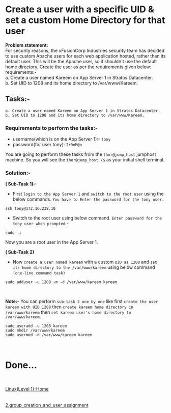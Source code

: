 # Create a user with a specific UID & set a custom Home Directory for that user

**Problem statement:**  
For security reasons, the xFusionCorp Industries security team has decided to use custom Apache users for each web application hosted, rather than its default user. This will be the Apache user, so it shouldn't use the default home directory. Create the user as per the requirements given below:  
requirements:-  
a. Create a user named Kareem on App Server 1 in Stratos Datacenter.   
b. Set UID to 1208 and its home directory to /var/www/Kareem.   

## Tasks:-  
`a. Create a user named Kareem on App Server 1 in Stratos Datacenter.`  
`b. Set UID to 1208 and its home directory to /var/www/Kareem.`

### Requirements to perform the tasks:-  
 - username(which is on the App Server 1):- `tony`
 - password(for user tony): `Ir0nM@n`

You are going to perform these tasks from the `thor@jump_host` jumphost machine. So you will see the `thor@jump_host /$` as your initial shell terminal.

### Solution:-  

**( Sub-Task 1):-**  
- First `login to the App Server 1` and `switch to the root user` using the below commands. `You have to Enter the password for the tony user.`
```
ssh tony@172.16.238.10
```
- Switch to the root user using below command. `Enter password for the tony user when prompted`:-  
```
sudo -i
```    
Now you are a root user in the App Server 1.  

**( Sub-Task 2)**   
- Now `create a user named kareem` with a custom `UID as 1208` and `set its home directory to the /var/www/kareem` using below command `(one-line command task)`  
```
sudo adduser -u 1208 -m -d /var/www/kareem kareem
```
<br/>

**Note:-** You can perform `sub-task 2 one by one` like first `create the user kareem with UID 1208` then `create kareem home directory in /var/www/kareem` then `set kareem user's home directory to /var/www/kareem.` 
```
sudo useradd -u 1208 kareem
sudo mkdir /var/www/kareem
sudo usermod -d /var/www/kareem kareem
```  
<br/>  

# Done...  

<br/>  

[Linux(Level 1)-Home](https://github.com/swapnilAx/kodekloudengineertasks/tree/main/1.Linux(Level%201))  
<br/>  
[2.group_creation_and_user_assignment](https://github.com/swapnilAx/kodekloudengineertasks/blob/main/1.Linux(Level%201)/2.group_creation_and_user_assignment.md)  


